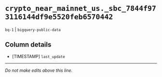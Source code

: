 # `crypto_near_mainnet_us._sbc_7844f973116144df9e5520feb6570442`
`bq-1` | `bigquery-public-data`

## Column details
* [TIMESTAMP] `last_update`

-------------------------------------------------------------------------------
*Do not make edits above this line.*
